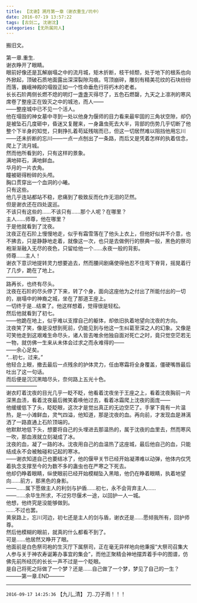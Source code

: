 ```yaml
---
title: 【沈谢】溯月第一章（谢衣重生/坑中）
date: 2016-07-19 13:57:22
tags: [古剑二, 沈谢沈]
categories: [无所属同人]
---
```


<p dir="ltr"  >搬旧文。</p> 
<p dir="ltr"  >第一章.重生.<br />谢衣睁开了眼睛。<br />眼前好像还是瓦解崩塌之中的流月城，矩木折断，枝干倾颓，处于地下的根系也向外掀起，顶破石质地面露出深深裂隙沟痕。穹顶崩碎，雕刻有精美花纹的石块纷纷而落，巍峨神殿的塌毁正如一个性命垂危行将朽木的老者。<br />长长石阶两侧长燃不熄的明灯一盏盏灭得尽了，五色石燃罄，九天之上凛冽的寒风席卷了整座正在毁灭之中的城池，而人――<br />――整座城中已不见一个活人。<br />他在塌毁的神女墓中寻到一处以他身为偃师的目力看来最牢固的三角状空隙，却仍是被坠石几度砸中，昏迷又复醒来，一身蛊虫死去大半，背部的伤势几乎切断了他整个下半身的知觉，只剩挣扎着苟延残喘而已，但这一切居然难以阻挡他用忘川――还未折断的忘川――一点一点刨出了一条路，而后又是凭着怎样的执着信念，爬上了流月城。<br />然而他所看到的，只有这样的景象。<br />满地碎石，满地鲜血。<br />华月的一片衣角。<br />瞳被砸得粉碎的头颅。<br />胸口贯穿出一个血洞的小曦。<br />只有这些。<br />他几乎连站都站不稳，悲痛到了极致反而化作无泪的茫然。<br />但是谢衣还在四处逡巡。<br />不该只有这些的……不该只有……那个人呢？在哪里？<br />主人……师尊，他在哪里？<br />于是他就看到了沈夜。<br />沈夜正在石阶上慢慢地走，似乎有霜雪落在了他头上衣上，但他好似并不介意，也不拂去，只是静静地走着，就像这一次，也只是去做例行的祭典一般，黑色的祭司袍渐渐融入无尽的夜色，只留给他一个……永夜一般的背影。<br />师尊……主人！<br />谢衣下意识地提转灵力想要追去，然而腰间剧痛使得他忍不住弯下脊背，摇晃着行了几步，跪在了地上。<br />――――――<br />路再长，也终有尽头。<br />沈夜在石阶的尽头停了下来，转了个身，面向这座他为之付出了所能付出的一切的，崩塌中的神裔之城，坐在了那道王座上。<br />一切终于是…结束了。他这样想着，觉得很是轻松。<br />然后他就看到了初七。<br />――他跪在地上，似乎难以支撑自己的躯体，却依旧执着地望向沈夜的方向。<br />沈夜笑了笑，像是没想到死前，仍能见到与他这一生纠葛至深之人的幻象。又像是可笑他走到这艰难生命尽头，诸人皆去唯余他独自面对死亡之时，竟只觉空茫若无一物，就仿佛一生来从未体会过求之而永难得的――<br />――余心足矣。<br />“…初七，过来。”<br />他轻合上眼，撤去最后一点残余的护体灵力，任由寒霜将全身覆盖，僵硬嘴唇最后吐出了这一句话。<br />而后便是沉沉黑暗尽头，奈何路上五光十色。<br />――――――<br />谢衣盯着沈夜的目光几乎一眨不眨，他看着沈夜坐于王座之上，看着沈夜胸前一片深黑血渍，看着沈夜最后微笑着唤他过去，看着冰霜爬上沈夜的面庞――<br />他缓缓低下了头，眨眨眼，这次才是觉出真正的无边空茫了。手掌下竟有一片温热，是一小滩鲜血，灵气四溢，他知道，那是沈夜的血。再向前，才发现血是淋漓洒了一路直通上石阶顶端的。<br />他默默地低下头，想要将自己的头埋进去那温热的，属于沈夜的血里去，然而寒风一吹，那血液就立刻凝成了冰。<br />沈夜的血，凝了一路的冰。沈夜用自己的血温热了这座城，最后他自己的血，只能结成永不会被触碰和记起的寒冰。<br />――谢衣知道自己也要结冰了，他的偃甲关节已经开始凝滞难以动弹，他体内仅凭着执念支撑至今的为数不多的蛊虫也在严寒之下死去。<br />他却仍睁着眼睛，纵使眼前已经开始模糊坠入黑暗，他仍在睁着眼睛，执着地望向……前方，那黑色的身影。<br />――……属下愿做主人的利剑与护盾……初七，永不会背弃主人……<br />――……余毕生所求，不过穷尽偃术一途，以回护一人一城。<br />他想，他终究是没能够做到。<br />……不过也罢。<br />黄泉路上，忘川河边，初七还是主人的剑与盾，谢衣还是……愿倾我所有，回护师尊。<br />然后他模糊的眼前，就真的什么都看不到了。<br />可是……他居然又睁开了眼。<br />他面前是白色祭司袍的生灭厅下属祭司，正在毫无异样地向他秉报“大祭司召集大人参与关于神农寿诞筹办事宜的集会”，而他正聚精会神地摆弄着手中的图谱，仿佛先前所经历的长长一声不过是一个眨眼。<br />是自己将死之际做了一个梦？还是……自己做了一个梦，梦见了自己的一生？<br />―――第一章.END―――</p>

<!-- more -->

---

`2016-09-17 14:25:36` 【九儿\_清】 刀..刀子雨！！！
